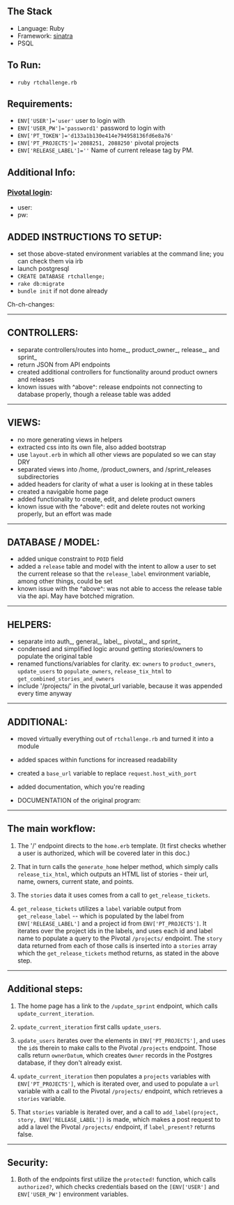 
## The Stack

- Language: Ruby
- Framework: [sinatra](http://www.sinatrarb.com/)
- PSQL

## To Run:
- `ruby rtchallenge.rb`

## Requirements:
- `ENV['USER']='user'` user to login with
- `ENV['USER_PW']='password1'` password to login with
- `ENV['PT_TOKEN']='d133a1b130e414e794958136fd6e8a76'`
- `ENV['PT_PROJECTS']='2088251, 2088250'` pivotal projects
- `ENV['RELEASE_LABEL']=''` Name of current release tag by PM.

## Additional Info:

### [Pivotal login](https://www.pivotaltracker.com/signin):
- user: <user>
- pw: <password>


## ADDED INSTRUCTIONS TO SETUP:
- set those above-stated environment variables at the command line; you can check them via irb
- launch postgresql 
- `CREATE DATABASE rtchallenge;`
- `rake db:migrate`
- `bundle init` if not done already



Ch-ch-changes:

-----------
CONTROLLERS: 
-----------
- separate controllers/routes into home_, product_owner_, release_, and sprint_ 
- return JSON from API endpoints
- created additional controllers for functionality around product owners and releases
- known issues with ^above^: release endpoints not connecting to database properly, though a release table was added

-----
VIEWS:
-----
- no more generating views in helpers
- extracted css into its own file, also added bootstrap 
- use `layout.erb` in which all other views are populated so we can stay DRY
- separated views into /home, /product_owners, and /sprint_releases subdirectories 
- added headers for clarity of what a user is looking at in these tables 
- created a navigable home page
- added functionality to create, edit, and delete product owners
- known issue with the ^above^: edit and delete routes not working properly, but an effort was made

--------
DATABASE / MODEL:
--------
- added unique constraint to `POID` field
- added a `release` table and model with the intent to allow a user to set the current release so that the `release_label` environment
variable, among other things, could be set
- known issue with the ^above^: was not able to access the release table via the api. May have botched migration.

-------
HELPERS:
-------
- separate into auth_, general_, label_, pivotal_, and sprint_
- condensed and simplified logic around getting stories/owners to populate the original table
- renamed functions/variables for clarity. ex: `owners` to `product_owners`, `update_users` to `populate_owners`,
 `release_tix_html` to `get_combined_stories_and_owners`
- include '/projects/' in the pivotal_url variable, because it was appended every time anyway

----------
ADDITIONAL:
----------
- moved virtually everything out of `rtchallenge.rb` and turned it into a module
- added spaces within functions for increased readability
- created a `base_url` variable to replace `request.host_with_port`
- added documentation, which you're reading



- DOCUMENTATION of the original program:

-----------------
The main workflow:
-----------------

1) The '/' endpoint directs to the `home.erb` template. (It first checks whether a user is authorized, which will be covered
later in this doc.)

2) That in turn calls the `generate_home` helper method, which simply calls `release_tix_html`, which outputs an HTML 
list of stories - their url, name, owners, current state, and points. 

3) The `stories` data it uses comes from a call to `get_release_tickets`.

4) `get_release_tickets` utilizes a `label` variable output from `get_release_label` -- which is populated by the label from
 `ENV['RELEASE_LABEL']` and a project id from `ENV['PT_PROJECTS']`. It iterates over the project ids in the labels, and 
 uses each id and label name to populate a query to the Pivotal `/projects/` endpoint. The `story` data returned from each
 of those calls is inserted into a `stories` array which the `get_release_tickets` method returns, as stated in the above step.
 
-----------------
Additional steps:
-----------------
 
1) The home page has a link to the `/update_sprint` endpoint, which calls `update_current_iteration`.

2) `update_current_iteration` first calls `update_users`. 

3) `update_users` iterates over the elements in `ENV['PT_PROJECTS']`, and uses the `id`s therein to make calls to the 
Pivotal `/projects` endpoint. Those calls return `ownerDatum`, which creates `Owner` records in the Postgres database, 
if they don't already exist.

4) `update_current_iteration` then populates a `projects` variables with `ENV['PT_PROJECTS']`, which is iterated over, and
used to populate a `url` variable with a call to the Pivotal `/projects/` endpoint, which retrieves a `stories` variable. 

5) That `stories` variable is iterated over, and a call to `add_label(project, story, ENV['RELEASE_LABEL'])` is made, which
makes a post request to add a lavel the Pivotal `/projects/` endpoint, if `label_present?` returns false.

---------
Security:
---------
1) Both of the endpoints first utilize the `protected!` function, which calls `authorized?`, which checks credentials based 
on the `[ENV['USER']` and `ENV['USER_PW']` environment variables.
